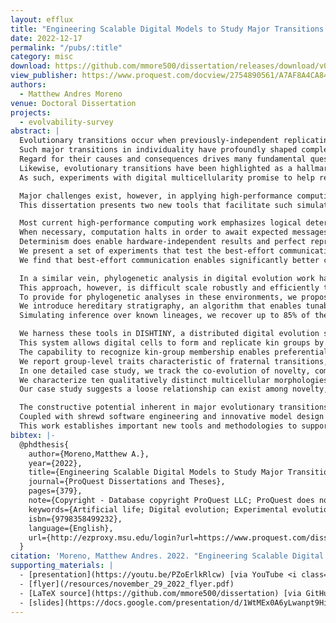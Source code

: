 ```yaml
---
layout: efflux
title: "Engineering Scalable Digital Models to Study Major Transitions in Evolution"
date: 2022-12-17
permalink: "/pubs/:title"
category: misc
download: https://github.com/mmore500/dissertation/releases/download/v0.7.0/dissertation.pdf
view_publisher: https://www.proquest.com/docview/2754890561/A7AF8A4CA8494C91PQ/
authors:
  - Matthew Andres Moreno
venue: Doctoral Dissertation
projects:
  - evolvability-survey
abstract: |
  Evolutionary transitions occur when previously-independent replicating entities unite to form more complex individuals.
  Such major transitions in individuality have profoundly shaped complexity, novelty, and adaptation over the course of natural history.
  Regard for their causes and consequences drives many fundamental questions in biology.
  Likewise, evolutionary transitions have been highlighted as a hallmark of true open-ended evolution in artificial life.
  As such, experiments with digital multicellularity promise to help realize computational systems with properties that more closely resemble those of biological systems, ultimately providing insights about the origins of complex life in the natural world and contributing to bio-inspired distributed algorithm design.

  Major challenges exist, however, in applying high-performance computing to the dynamic, large-scale digital artificial life simulations required for such work.
  This dissertation presents two new tools that facilitate such simulations at scale: the Conduit library for best-effort communication and the hstrat ("hereditary stratigraphy") library, which debuts novel decentralized algorithms to estimate phylogenetic distance between evolving agents.

  Most current high-performance computing work emphasizes logical determinism: extra effort is expended to guarantee reliable communication between processing elements.
  When necessary, computation halts in order to await expected messages.
  Determinism does enable hardware-independent results and perfect reproducibility, however adopting a best-effort communication model can substantially reduce synchronization overhead and allow dynamic (albeit, potentially lossy) scaling of communication load to fully utilize available resources.
  We present a set of experiments that test the best-effort communication model implemented by the Conduit library on commercially available high-performance computing hardware.
  We find that best-effort communication enables significantly better computational performance under high thread and process counts and can achieve significantly better solution quality within a fixed time constraint.

  In a similar vein, phylogenetic analysis in digital evolution work has traditionally used a perfect tracking model where each birth event is recorded in a centralized data structure.
  This approach, however, is difficult scale robustly and efficiently to distributed computing environments where agents may migrate between a dynamic set of disjoint processing elements.
  To provide for phylogenetic analyses in these environments, we propose an approach to infer phylogenies via heritable genetic annotations.
  We introduce hereditary stratigraphy, an algorithm that enables tunable trade-offs between annotation memory footprint and accuracy of phylogenetic inference.
  Simulating inference over known lineages, we recover up to 85% of the information contained in the true phylogeny using only a 64-bit annotation.

  We harness these tools in DISHTINY, a distributed digital evolution system designed to study digital organisms as they undergo major evolutionary transitions in individuality.
  This system allows digital cells to form and replicate kin groups by selectively adjoining or expelling daughter cells.
  The capability to recognize kin-group membership enables preferential communication and cooperation between cells.
  We report group-level traits characteristic of fraternal transitions, including reproductive division of labor, resource sharing within kin groups, resource investment in offspring groups, asymmetrical behaviors mediated by messaging, morphological patterning, and adaptive apoptosis.
  In one detailed case study, we track the co-evolution of novelty, complexity, and adaptation over the evolutionary history of an experiment.
  We characterize ten qualitatively distinct multicellular morphologies, several of which exhibit asymmetrical growth and distinct life stages.
  Our case study suggests a loose relationship can exist among novelty, complexity, and adaptation.

  The constructive potential inherent in major evolutionary transitions holds great promise for progress toward replicating the capability and robustness of natural organisms.
  Coupled with shrewd software engineering and innovative model design informed by evolutionary theory, contemporary hardware systems could plausibly already suffice to realize paradigm-shifting advances in open-ended evolution and, ultimately, scientific understanding of major transitions themselves.
  This work establishes important new tools and methodologies to support continuing progress in this direction.
bibtex: |-
  @phdthesis{
    author={Moreno,Matthew A.},
    year={2022},
    title={Engineering Scalable Digital Models to Study Major Transitions in Evolution},
    journal={ProQuest Dissertations and Theses},
    pages={379},
    note={Copyright - Database copyright ProQuest LLC; ProQuest does not claim copyright in the individual underlying works; Last updated - 2022-12-27},
    keywords={Artificial life; Digital evolution; Experimental evolution; High-performance computing; Major transitions in evolution; Simulation; Computer science; Evolution & development; 0984:Computer science; 0412:Evolution and Development},
    isbn={9798358499232},
    language={English},
    url={http://ezproxy.msu.edu/login?url=https://www.proquest.com/dissertations-theses/engineering-scalable-digital-models-study-major/docview/2754890561/se-2},
  }
citation: 'Moreno, Matthew Andres. 2022. "Engineering Scalable Digital Models to Study Major Transitions in Evolution." Order No. 29999702, Michigan State University. http://ezproxy.msu.edu/login?url=https://www.proquest.com/dissertations-theses/engineering-scalable-digital-models-study-major/docview/2754890561/se-2.'
supporting_materials: |
  - [presentation](https://youtu.be/PZoErlkRlcw) [via YouTube <i class="icon-video"></i>](https://youtube.com) 
  - [flyer](/resources/november_29_2022_flyer.pdf)
  - [LaTeX source](https://github.com/mmore500/dissertation) [via GitHub <i class="icon-github-1"></i>](https://github.com/)
  - [slides](https://docs.google.com/presentation/d/1WtMEx0A6yLwanpt9HisboHsmrRKbKHnUffT_tvkUHqs/) [via Google Slides](https://workspace.google.com/products/slides/) 
---
```

